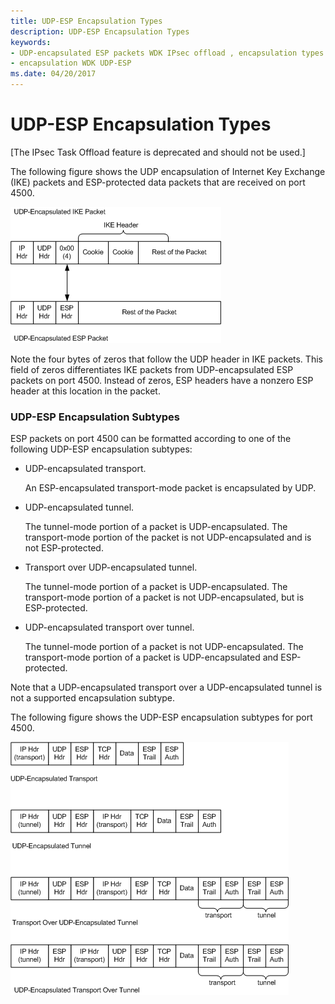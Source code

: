 ```yaml
---
title: UDP-ESP Encapsulation Types
description: UDP-ESP Encapsulation Types
keywords:
- UDP-encapsulated ESP packets WDK IPsec offload , encapsulation types and subtypes
- encapsulation WDK UDP-ESP
ms.date: 04/20/2017
---
```


# UDP-ESP Encapsulation Types

\[The IPsec Task Offload feature is deprecated and should not be used.\]




The following figure shows the UDP encapsulation of Internet Key Exchange (IKE) packets and ESP-protected data packets that are received on port 4500.

![diagram illustrating the basic udp-esp encapsulation for port 4500.](images/4500-encap-types.png)

Note the four bytes of zeros that follow the UDP header in IKE packets. This field of zeros differentiates IKE packets from UDP-encapsulated ESP packets on port 4500. Instead of zeros, ESP headers have a nonzero ESP header at this location in the packet.

### UDP-ESP Encapsulation Subtypes

ESP packets on port 4500 can be formatted according to one of the following UDP-ESP encapsulation subtypes:

-   UDP-encapsulated transport.

    An ESP-encapsulated transport-mode packet is encapsulated by UDP.

-   UDP-encapsulated tunnel.

    The tunnel-mode portion of a packet is UDP-encapsulated. The transport-mode portion of the packet is not UDP-encapsulated and is not ESP-protected.

-   Transport over UDP-encapsulated tunnel.

    The tunnel-mode portion of a packet is UDP-encapsulated. The transport-mode portion of a packet is not UDP-encapsulated, but is ESP-protected.

-   UDP-encapsulated transport over tunnel.

    The tunnel-mode portion of a packet is not UDP-encapsulated. The transport-mode portion of a packet is UDP-encapsulated and ESP-protected.

Note that a UDP-encapsulated transport over a UDP-encapsulated tunnel is not a supported encapsulation subtype.

The following figure shows the UDP-ESP encapsulation subtypes for port 4500.

![diagram illustrating the udp-esp encapsulation subtypes for port 4500.](images/4500-encap-subtypes.png)

 

 





